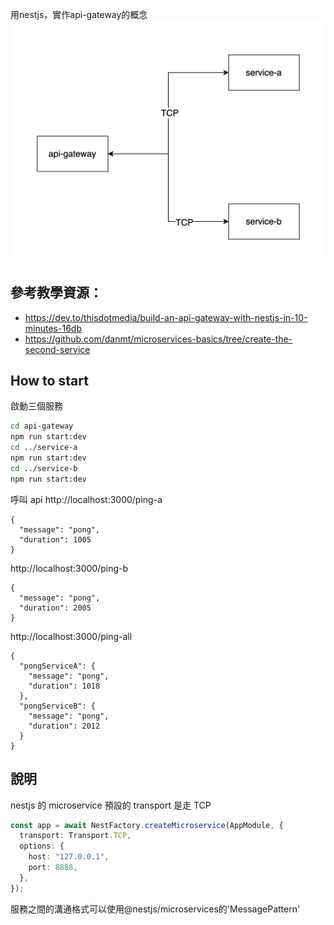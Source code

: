 用nestjs，實作api-gateway的概念
![01](./01.png)

## 參考教學資源：

- https://dev.to/thisdotmedia/build-an-api-gateway-with-nestjs-in-10-minutes-16db
- https://github.com/danmt/microservices-basics/tree/create-the-second-service

## How to start

啟動三個服務

```bash
cd api-gateway
npm run start:dev
cd ../service-a
npm run start:dev
cd ../service-b
npm run start:dev
```

呼叫 api
http://localhost:3000/ping-a
```
{
  "message": "pong",
  "duration": 1005
}
```
http://localhost:3000/ping-b
```
{
  "message": "pong",
  "duration": 2005
}
```
http://localhost:3000/ping-all
```
{
  "pongServiceA": {
    "message": "pong",
    "duration": 1018
  },
  "pongServiceB": {
    "message": "pong",
    "duration": 2012
  }
}
```
## 說明

nestjs 的 microservice 預設的 transport 是走 TCP

```ts
const app = await NestFactory.createMicroservice(AppModule, {
  transport: Transport.TCP,
  options: {
    host: "127.0.0.1",
    port: 8888,
  },
});
```

服務之間的溝通格式可以使用@nestjs/microservices的'MessagePattern'
